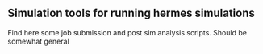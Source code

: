 ## Simulation tools for running hermes simulations

Find here some job submission and post sim analysis scripts.
Should be somewhat general
